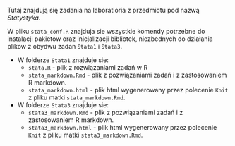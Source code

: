 Tutaj znajdują się zadania na laboratioria z przedmiotu pod nazwą *Statystyka*.

W pliku ```stata_conf.R``` znajduja sie wszystkie komendy potrzebne do instalacji pakietow oraz inicjalizacji bibliotek, niezbednych do działania plikow z obydwu zadan ```Stata1``` i ```Stata3```.
 - W folderze ```Stata1``` znajduje sie:
	- ```stata.R``` - plik z rozwiązaniami zadań w R
	- ```stata_markdown.Rmd``` - plik z pozwiązaniami zadań i z zastosowaniem R markdown.
	- ```stata_markdown.html``` - plik html wygenerowany przez polecenie ```Knit``` z pliku matki ```stata_markdown.Rmd```.
 - W folderze ```Stata3``` znajduje sie:
	- ```stata3_markdown.Rmd``` - plik z pozwiązaniami zadań i z zastosowaniem R markdown.
	- ```stata3_markdown.html``` - plik html wygenerowany przez polecenie ```Knit``` z pliku matki ```stata3_markdown.Rmd```.